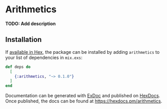 # Arithmetics

**TODO: Add description**

## Installation

If [available in Hex](https://hex.pm/docs/publish), the package can be installed
by adding `arithmetics` to your list of dependencies in `mix.exs`:

```elixir
def deps do
  [
    {:arithmetics, "~> 0.1.0"}
  ]
end
```

Documentation can be generated with [ExDoc](https://github.com/elixir-lang/ex_doc)
and published on [HexDocs](https://hexdocs.pm). Once published, the docs can
be found at <https://hexdocs.pm/arithmetics>.

